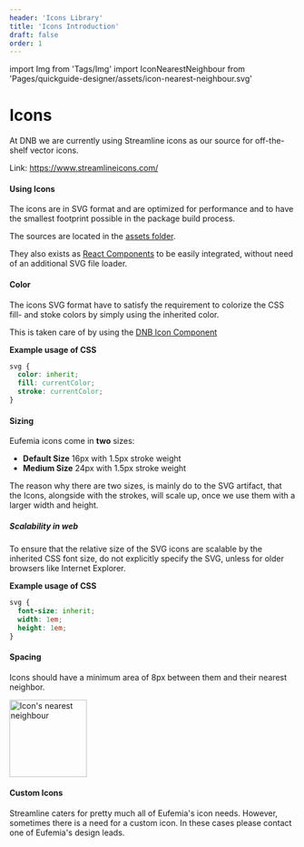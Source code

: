 ```yaml
---
header: 'Icons Library'
title: 'Icons Introduction'
draft: false
order: 1
---
```


import Img from 'Tags/Img'
import IconNearestNeighbour from 'Pages/quickguide-designer/assets/icon-nearest-neighbour.svg'

# Icons

At DNB we are currently using Streamline icons as our source for off-the-shelf vector icons.

Link: https://www.streamlineicons.com/

#### Using Icons

The icons are in SVG format and are optimized for performance and to have the smallest footprint possible in the package build process.

The sources are located in the [assets folder](https://unpkg.com/dnb-ui-lib@latest/assets/icons/).

They also exists as [React Components](/uilib/components/icon) to be easily integrated, without need of an additional SVG file loader.

#### Color

The icons SVG format have to satisfy the requirement to colorize the CSS fill- and stoke colors by simply using the inherited color.

This is taken care of by using the [DNB Icon Component](/uilib/components/icon)

**Example usage of CSS**

```css
svg {
  color: inherit;
  fill: currentColor;
  stroke: currentColor;
}
```

#### Sizing

Eufemia icons come in **two** sizes:

- **Default Size** 16px with 1.5px stroke weight
- **Medium Size** 24px with 1.5px stroke weight

The reason why there are two sizes, is mainly do to the SVG artifact, that the Icons, alongside with the strokes, will scale up, once we use them with a larger width and height.

##### Scalability in web

To ensure that the relative size of the SVG icons are scalable by the inherited CSS font size, do not explicitly specify the SVG, unless for older browsers like Internet Explorer.

**Example usage of CSS**

```css
svg {
  font-size: inherit;
  width: 1em;
  height: 1em;
}
```

#### Spacing

Icons should have a minimum area of 8px between them and their nearest neighbor.

<div class="image-box">
  <Img
    src={IconNearestNeighbour}
    caption="Icons with nearest neighbour 8px distance"
    alt="Icon's nearest neighbour"
    height="136"
  />
</div>

#### Custom Icons

Streamline caters for pretty much all of Eufemia's icon needs. However, sometimes there is a need for a custom icon. In these cases please contact one of Eufemia's design leads.

```

```
